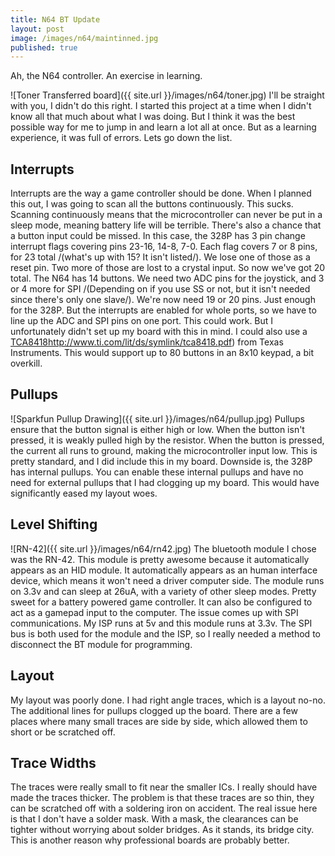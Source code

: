 ```yaml
---
title: N64 BT Update
layout: post
image: /images/n64/maintinned.jpg
published: true
---
```


Ah, the N64 controller. An exercise in learning.
<!-- more --> 
![Toner Transferred board]({{ site.url }}/images/n64/toner.jpg)
I'll be straight with you, I didn't do this right. I started this project at a time when I didn't know all that much about what I was doing. But I think it was the best possible way for me to jump in and learn a lot all at once. But as a learning experience, it was full of errors. Lets go down the list.
## Interrupts
Interrupts are the way a game controller should be done. When I planned this out, I was going to scan all the buttons continuously. This sucks. Scanning continuously means that the microcontroller can never be put in a sleep mode, meaning battery life will be terrible. There's also a chance that a button input could be missed. In this case, the 328P has 3 pin change interrupt flags covering pins 23-16, 14-8, 7-0. Each flag covers 7 or 8 pins, for 23 total /(what's up with 15? It isn't listed/). We lose one of those as a reset pin. Two more of those are lost to a crystal input. So now we've got 20 total. The N64 has 14 buttons. We need two ADC pins for the joystick, and 3 or 4 more for SPI /(Depending on if you use SS or not, but it isn't needed since there's only one slave/). We're now need 19 or 20 pins. Just enough for the 328P. But the interrupts are enabled for whole ports, so we have to line up the ADC and SPI pins on one port. This could work. But I unfortunately didn't set up my board with this in mind.
I could also use a [TCA8418](http://www.diptrace.com/)http://www.ti.com/lit/ds/symlink/tca8418.pdf) from Texas Instruments. This would support up to 80 buttons in an 8x10 keypad, a bit overkill.

## Pullups
![Sparkfun Pullup Drawing]({{ site.url }}/images/n64/pullup.jpg)
Pullups ensure that the button signal is either high or low. When the button isn't pressed, it is weakly pulled high by the resistor. When the button is pressed, the current all runs to ground, making the microcontroller input low. This is pretty standard, and I did include this in my board. Downside is, the 328P has internal pullups. You can enable these internal pullups and have no need for external pullups that I had clogging up my board. This would have significantly eased my layout woes.

## Level Shifting
![RN-42]({{ site.url }}/images/n64/rn42.jpg)
The bluetooth module I chose was the RN-42. This module is pretty awesome because it automatically appears as an HID module. It automatically appears as an human interface device, which means it won't need a driver computer side. The module runs on 3.3v and can sleep at 26uA, with a variety of other sleep modes. Pretty sweet for a battery powered game controller. It can also be configured to act as a gamepad input to the computer. The issue comes up with SPI communications. My ISP runs at 5v and this module runs at 3.3v. The SPI bus is both used for the module and the ISP, so I really needed a method to disconnect the BT module for programming.

## Layout
My layout was poorly done. I had right angle traces, which is a layout no-no. The additional lines for pullups clogged up the board. There are a few places where many small traces are side by side, which allowed them to short or be scratched off.

## Trace Widths
The traces were really small to fit near the smaller ICs. I really should have made the traces thicker. The problem is that these traces are so thin, they can be scratched off with a soldering iron on accident. The real issue here is that I don't have a solder mask. With a mask, the clearances can be tighter without worrying about solder bridges. As it stands, its bridge city. This is another reason why professional boards are probably better.
